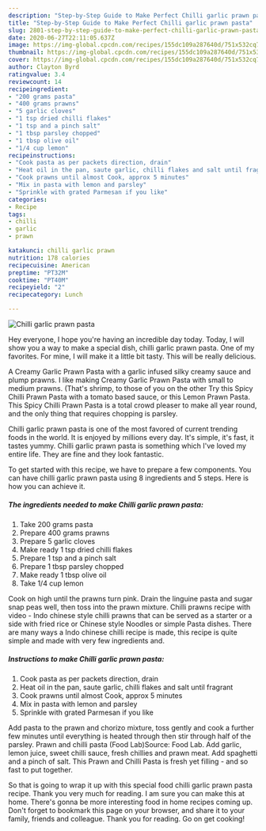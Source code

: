 ```yaml
---
description: "Step-by-Step Guide to Make Perfect Chilli garlic prawn pasta"
title: "Step-by-Step Guide to Make Perfect Chilli garlic prawn pasta"
slug: 2801-step-by-step-guide-to-make-perfect-chilli-garlic-prawn-pasta
date: 2020-06-27T22:11:05.637Z
image: https://img-global.cpcdn.com/recipes/155dc109a287640d/751x532cq70/chilli-garlic-prawn-pasta-recipe-main-photo.jpg
thumbnail: https://img-global.cpcdn.com/recipes/155dc109a287640d/751x532cq70/chilli-garlic-prawn-pasta-recipe-main-photo.jpg
cover: https://img-global.cpcdn.com/recipes/155dc109a287640d/751x532cq70/chilli-garlic-prawn-pasta-recipe-main-photo.jpg
author: Clayton Byrd
ratingvalue: 3.4
reviewcount: 14
recipeingredient:
- "200 grams pasta"
- "400 grams prawns"
- "5 garlic cloves"
- "1 tsp dried chilli flakes"
- "1 tsp and a pinch salt"
- "1 tbsp parsley chopped"
- "1 tbsp olive oil"
- "1/4 cup lemon"
recipeinstructions:
- "Cook pasta as per packets direction, drain"
- "Heat oil in the pan, saute garlic, chilli flakes and salt until fragrant"
- "Cook prawns until almost Cook, approx 5 minutes"
- "Mix in pasta with lemon and parsley"
- "Sprinkle with grated Parmesan if you like"
categories:
- Recipe
tags:
- chilli
- garlic
- prawn

katakunci: chilli garlic prawn 
nutrition: 178 calories
recipecuisine: American
preptime: "PT32M"
cooktime: "PT40M"
recipeyield: "2"
recipecategory: Lunch

---
```



![Chilli garlic prawn pasta](https://img-global.cpcdn.com/recipes/155dc109a287640d/751x532cq70/chilli-garlic-prawn-pasta-recipe-main-photo.jpg)

Hey everyone, I hope you're having an incredible day today. Today, I will show you a way to make a special dish, chilli garlic prawn pasta. One of my favorites. For mine, I will make it a little bit tasty. This will be really delicious.

A Creamy Garlic Prawn Pasta with a garlic infused silky creamy sauce and plump prawns. I like making Creamy Garlic Prawn Pasta with small to medium prawns. (That&#39;s shrimp, to those of you on the other Try this Spicy Chilli Prawn Pasta with a tomato based sauce, or this Lemon Prawn Pasta. This Spicy Chilli Prawn Pasta is a total crowd pleaser to make all year round, and the only thing that requires chopping is parsley.

Chilli garlic prawn pasta is one of the most favored of current trending foods in the world. It is enjoyed by millions every day. It's simple, it's fast, it tastes yummy. Chilli garlic prawn pasta is something which I've loved my entire life. They are fine and they look fantastic.


To get started with this recipe, we have to prepare a few components. You can have chilli garlic prawn pasta using 8 ingredients and 5 steps. Here is how you can achieve it.

<!--inarticleads1-->

##### The ingredients needed to make Chilli garlic prawn pasta:

1. Take 200 grams pasta
1. Prepare 400 grams prawns
1. Prepare 5 garlic cloves
1. Make ready 1 tsp dried chilli flakes
1. Prepare 1 tsp and a pinch salt
1. Prepare 1 tbsp parsley chopped
1. Make ready 1 tbsp olive oil
1. Take 1/4 cup lemon


Cook on high until the prawns turn pink. Drain the linguine pasta and sugar snap peas well, then toss into the prawn mixture. Chilli prawns recipe with video - Indo chinese style chilli prawns that can be served as a starter or a side with fried rice or Chinese style Noodles or simple Pasta dishes. There are many ways a Indo chinese chilli recipe is made, this recipe is quite simple and made with very few ingredients and. 

<!--inarticleads2-->

##### Instructions to make Chilli garlic prawn pasta:

1. Cook pasta as per packets direction, drain
1. Heat oil in the pan, saute garlic, chilli flakes and salt until fragrant
1. Cook prawns until almost Cook, approx 5 minutes
1. Mix in pasta with lemon and parsley
1. Sprinkle with grated Parmesan if you like


Add pasta to the prawn and chorizo mixture, toss gently and cook a further few minutes until everything is heated through then stir through half of the parsley. Prawn and chilli pasta (Food Lab)Source: Food Lab. Add garlic, lemon juice, sweet chilli sauce, fresh chillies and prawn meat. Add spaghetti and a pinch of salt. This Prawn and Chilli Pasta is fresh yet filling - and so fast to put together. 

So that is going to wrap it up with this special food chilli garlic prawn pasta recipe. Thank you very much for reading. I am sure you can make this at home. There's gonna be more interesting food in home recipes coming up. Don't forget to bookmark this page on your browser, and share it to your family, friends and colleague. Thank you for reading. Go on get cooking!

